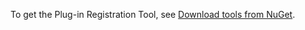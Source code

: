To get the Plug-in Registration Tool, see [Download tools from NuGet](../customerengagement/on-premises/developer/download-tools-nuget.md).